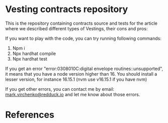 # Vesting contracts repository

This is the repository containing contracts source and tests for the article where we described different types of Vestings, their cons and pros: <Link to the article>

If you want to play with the code, you can try running following commands:
1. Npm i
2. Npx hardhat compile
3. Npx hardhat test

If you get an error "error:0308010C:digital envelope routines::unsupported", it means that you have a node version higher than 16. You should install a lesser version, for instance 16.15.1 (nvm use v16.15.1 if you have nvm)

If you get other errors, you can contact me by email: mark.virchenko@redduck.io and let me know about those errors.

# References
[<Link to the article>](https://redduck.medium.com/vesting-contract-implemented-in-3-different-ways-bdd7e7be3fa)

